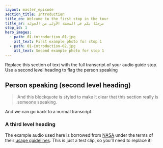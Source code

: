 ```yaml
---
layout: master_episode
section_title: Introduction
title_en: Welcome to the first stop in the tour
title_ar: مرحبًا بكم في المحطة الأولى من الجولة
stop_id: 1
hero_images:
  - path: 01-introduction-01.jpg
    alt_text: First example photo for stop 1
  - path: 01-introduction-02.jpg
    alt_text: Second example photo for stop 1
---
```


Replace this section of text with the full transcript of your audio guide stop. Use a second level heading to flag the person speaking

## Person speaking (second level heading)

> And this blockquote is styled to make it clear that this section really is someone speaking.

And we can go back to a normal transcript.

### A third level heading

The example audio used here is borrowed from [NASA](http://www.nasa.gov/connect/sounds/index.html#Discovery) under the terms of their [usage guidelines](http://www.nasa.gov/multimedia/guidelines/index.html). This is just a test clip, so you'll need to replace it!
